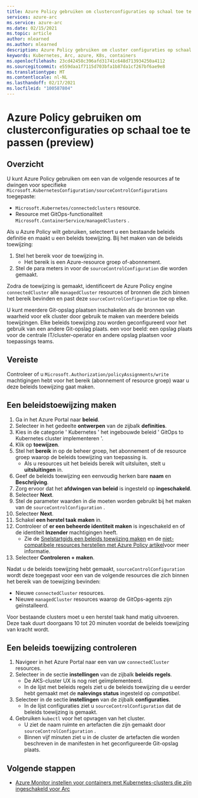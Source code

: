 ```yaml
---
title: Azure Policy gebruiken om clusterconfiguraties op schaal toe te passen (preview)
services: azure-arc
ms.service: azure-arc
ms.date: 02/15/2021
ms.topic: article
author: mlearned
ms.author: mlearned
description: Azure Policy gebruiken om cluster configuraties op schaal toe te passen
keywords: Kubernetes, Arc, azure, K8s, containers
ms.openlocfilehash: 23cd42458c396afd31741c648d713934250a4112
ms.sourcegitcommit: e559daa1f7115d703bfa1b87da1cf267bf6ae9e8
ms.translationtype: MT
ms.contentlocale: nl-NL
ms.lasthandoff: 02/17/2021
ms.locfileid: "100587804"
---
```

# <a name="use-azure-policy-to-apply-cluster-configurations-at-scale-preview"></a>Azure Policy gebruiken om clusterconfiguraties op schaal toe te passen (preview)

## <a name="overview"></a>Overzicht

U kunt Azure Policy gebruiken om een van de volgende resources af te dwingen voor specifieke `Microsoft.KubernetesConfiguration/sourceControlConfigurations` toegepaste:
*  `Microsoft.Kubernetes/connectedclusters` resource.
* Resource met GitOps-functionaliteit `Microsoft.ContainerService/managedClusters` . 

Als u Azure Policy wilt gebruiken, selecteert u een bestaande beleids definitie en maakt u een beleids toewijzing. Bij het maken van de beleids toewijzing:
1. Stel het bereik voor de toewijzing in.
    * Het bereik is een Azure-resource groep of-abonnement. 
2. Stel de para meters in voor de `sourceControlConfiguration` die worden gemaakt. 

Zodra de toewijzing is gemaakt, identificeert de Azure Policy engine `connectedCluster` alle `managedCluster` resources of bronnen die zich binnen het bereik bevinden en past deze `sourceControlConfiguration` toe op elke.

U kunt meerdere Git-opslag plaatsen inschakelen als de bronnen van waarheid voor elk cluster door gebruik te maken van meerdere beleids toewijzingen. Elke beleids toewijzing zou worden geconfigureerd voor het gebruik van een andere Git-opslag plaats. een voor beeld: een opslag plaats voor de centrale IT/cluster-operator en andere opslag plaatsen voor toepassings teams.

## <a name="prerequisite"></a>Vereiste

Controleer of u `Microsoft.Authorization/policyAssignments/write` machtigingen hebt voor het bereik (abonnement of resource groep) waar u deze beleids toewijzing gaat maken.

## <a name="create-a-policy-assignment"></a>Een beleidstoewijzing maken

1. Ga in het Azure Portal naar **beleid**.
1. Selecteer in het gedeelte **ontwerpen** van de zijbalk **definities**.
1. Kies in de categorie ' Kubernetes ' het ingebouwde beleid ' GitOps to Kubernetes cluster implementeren '. 
1. Klik op **toewijzen**.
1. Stel het **bereik** in op de beheer groep, het abonnement of de resource groep waarop de beleids toewijzing van toepassing is.
    * Als u resources uit het beleids bereik wilt uitsluiten, stelt u **uitsluitingen** in.
1. Geef de beleids toewijzing een eenvoudig herken bare **naam** en **Beschrijving**.
1. Zorg ervoor dat het **afdwingen van beleid** is ingesteld op **ingeschakeld**.
1. Selecteer **Next**.
1. Stel de parameter waarden in die moeten worden gebruikt bij het maken van de `sourceControlConfiguration` .
1. Selecteer **Next**.
1. Schakel **een herstel taak maken** in.
1. Controleer of **er een beheerde identiteit maken** is ingeschakeld en of de identiteit **Inzender** machtigingen heeft. 
    * Zie de [Snelstartgids een beleids toewijzing maken](../../governance/policy/assign-policy-portal.md) en de [niet-compatibele resources herstellen met Azure Policy artikel](../../governance/policy/how-to/remediate-resources.md)voor meer informatie.
1. Selecteer **Controleren + maken**.

Nadat u de beleids toewijzing hebt gemaakt, `sourceControlConfiguration` wordt deze toegepast voor een van de volgende resources die zich binnen het bereik van de toewijzing bevinden:
* Nieuwe `connectedCluster` resources.
* Nieuwe `managedCluster` resources waarop de GitOps-agents zijn geïnstalleerd. 

Voor bestaande clusters moet u een herstel taak hand matig uitvoeren. Deze taak duurt doorgaans 10 tot 20 minuten voordat de beleids toewijzing van kracht wordt.

## <a name="verify-a-policy-assignment"></a>Een beleids toewijzing controleren

1. Navigeer in het Azure Portal naar een van uw `connectedCluster` resources.
1. Selecteer in de sectie **instellingen** van de zijbalk **beleids regels**. 
    * De AKS-cluster UX is nog niet geïmplementeerd.
    * In de lijst met beleids regels ziet u de beleids toewijzing die u eerder hebt gemaakt met de **nalevings status** ingesteld op *compatibel*.
1. Selecteer in de sectie **instellingen** van de zijbalk **configuraties**.
    * In de lijst configuraties ziet u `sourceControlConfiguration` dat de beleids toewijzing is gemaakt.
1. Gebruiken `kubectl` voor het opvragen van het cluster. 
    * U ziet de naam ruimte en artefacten die zijn gemaakt door `sourceControlConfiguration` .
    * Binnen vijf minuten ziet u in de cluster de artefacten die worden beschreven in de manifesten in het geconfigureerde Git-opslag plaats.

## <a name="next-steps"></a>Volgende stappen

* [Azure Monitor instellen voor containers met Kubernetes-clusters die zijn ingeschakeld voor Arc](../../azure-monitor/containers/container-insights-enable-arc-enabled-clusters.md)
